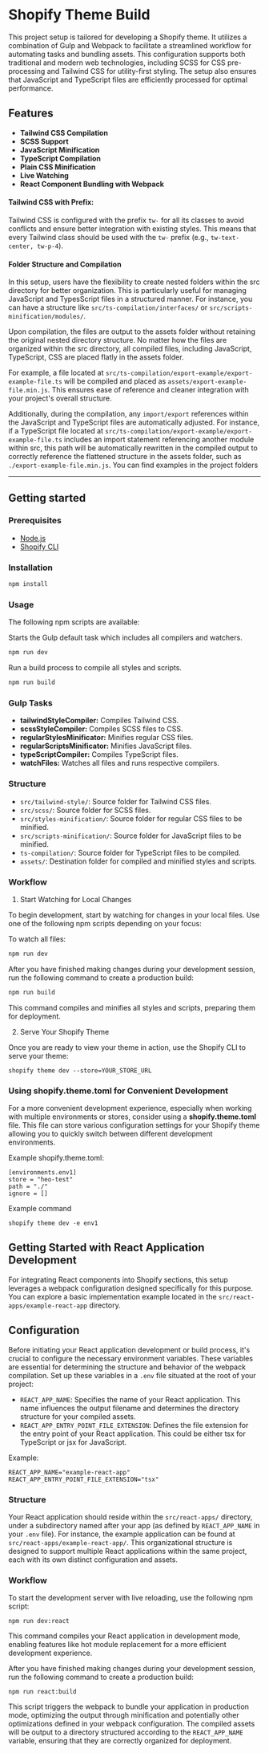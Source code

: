 # Shopify Theme Build
This project setup is tailored for developing a Shopify theme. It utilizes a combination of Gulp and Webpack to facilitate a streamlined workflow for automating tasks and bundling assets. This configuration supports both traditional and modern web technologies, including SCSS for CSS pre-processing and Tailwind CSS for utility-first styling. The setup also ensures that JavaScript and TypeScript files are efficiently processed for optimal performance.

## Features

- <b>Tailwind CSS Compilation</b>
- <b>SCSS Support</b> 
- <b>JavaScript Minification</b>
- <b>TypeScript Compilation</b> 
- <b>Plain CSS Minification</b> 
- <b>Live Watching</b>
- <b>React Component Bundling with Webpack</b> 

#### <b>Tailwind CSS with Prefix:</b><br>
Tailwind CSS is configured with the prefix `tw-` for all its classes to avoid conflicts and ensure better integration with existing styles. This means that every Tailwind class should be used with the `tw-` prefix (e.g., `tw-text-center, tw-p-4`).

#### <b>Folder Structure and Compilation</b><br>
In this setup, users have the flexibility to create nested folders within the src directory for better organization. This is particularly useful for managing JavaScript and TypesScript files in a structured manner. For instance, you can have a structure like `src/ts-compilation/interfaces/` or `src/scripts-minification/modules/`.

Upon compilation, the files are output to the assets folder without retaining the original nested directory structure. No matter how the files are organized within the src directory, all compiled files, including JavaScript, TypeScript, CSS  are placed flatly in the assets folder.

For example, a file located at `src/ts-compilation/export-example/export-example-file.ts` will be compiled and placed as `assets/export-example-file.min.js`. This ensures ease of reference and cleaner integration with your project's overall structure.

Additionally, during the compilation, any `import/export` references within the JavaScript and TypeScript files are automatically adjusted. For instance, if a TypeScript file located at `src/ts-compilation/export-example/export-example-file.ts` includes an import statement referencing another module within src, this path will be automatically rewritten in the compiled output to correctly reference the flattened structure in the assets folder, such as `./export-example-file.min.js`.
You can find examples in the project folders

---

## Getting started

### Prerequisites

- [Node.js](https://nodejs.org/)
- [Shopify CLI](https://shopify.dev/themes/getting-started/create#step-1-install-shopify-cli)

### Installation

   ```bash
   npm install
   ```

### Usage

The following npm scripts are available:

Starts the Gulp default task which includes all compilers and watchers.
```bash
npm run dev
```
Run a build process to compile all styles and scripts.

```bash
npm run build
```

### Gulp Tasks
- <b>tailwindStyleCompiler:</b> Compiles Tailwind CSS.
- <b>scssStyleCompiler:</b> Compiles SCSS files to CSS.
- <b>regularStylesMinificator:</b> Minifies regular CSS files.
- <b>regularScriptsMinificator:</b> Minifies JavaScript files.
- <b>typeScriptCompiler:</b> Compiles TypeScript files.
- <b>watchFiles:</b> Watches all files and runs respective compilers.

### Structure
- `src/tailwind-style/`: Source folder for Tailwind CSS files.
- `src/scss/`: Source folder for SCSS files.
- `src/styles-minification/`: Source folder for regular CSS files to be minified.
- `src/scripts-minification/`: Source folder for JavaScript files to be minified.
- `ts-compilation/`: Source folder for TypeScript files to be compiled.
- `assets/`: Destination folder for compiled and minified styles and scripts.

### Workflow

1. Start Watching for Local Changes

To begin development, start by watching for changes in your local files. Use one of the following npm scripts depending on your focus:

To watch all files:
```bash
npm run dev
```
After you have finished making changes during your development session, run the following command to create a production build:
```bash
npm run build
```
This command compiles and minifies all styles and scripts, preparing them for deployment.

2. Serve Your Shopify Theme

Once you are ready to view your theme in action, use the Shopify CLI to serve your theme:
```easycode
shopify theme dev --store=YOUR_STORE_URL
```

### Using shopify.theme.toml for Convenient Development
For a more convenient development experience, especially when working with multiple environments or stores, consider using a <b>shopify.theme.toml</b> file. This file can store various configuration settings for your Shopify theme allowing you to quickly switch between different development environments.

Example shopify.theme.toml:
```easycode
[environments.env1]
store = "heo-test"
path = "./"
ignore = []
```
Example command
```easycode
shopify theme dev -e env1
```

## Getting Started with React Application Development
For integrating React components into Shopify sections, this setup leverages a webpack configuration designed specifically for this purpose. You can explore a basic implementation example located in the `src/react-apps/example-react-app` directory.
## Configuration
Before initiating your React application development or build process, it's crucial to configure the necessary environment variables. These variables are essential for determining the structure and behavior of the webpack compilation. Set up these variables in a `.env` file situated at the root of your project:

- `REACT_APP_NAME`: Specifies the name of your React application. This name influences the output filename and determines the directory structure for your compiled assets.
- `REACT_APP_ENTRY_POINT_FILE_EXTENSION`: Defines the file extension for the entry point of your React application. This could be either tsx for TypeScript or jsx for JavaScript.

Example:
```easycode
REACT_APP_NAME="example-react-app"
REACT_APP_ENTRY_POINT_FILE_EXTENSION="tsx"
```

### Structure
Your React application should reside within the `src/react-apps/` directory, under a subdirectory named after your app (as defined by `REACT_APP_NAME` in your `.env` file). For instance, the example application can be found at `src/react-apps/example-react-app/`. This organizational structure is designed to support multiple React applications within the same project, each with its own distinct configuration and assets.

### Workflow
To start the development server with live reloading, use the following npm script:
```easycode
npm run dev:react
```
This command compiles your React application in development mode, enabling features like hot module replacement for a more efficient development experience.

After you have finished making changes during your development session, run the following command to create a production build:
```easycode
npm run react:build
```
This script triggers the webpack to bundle your application in production mode, optimizing the output through minification and potentially other optimizations defined in your webpack configuration. The compiled assets will be output to a directory structured according to the `REACT_APP_NAME` variable, ensuring that they are correctly organized for deployment.